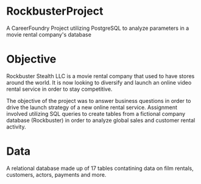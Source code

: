 # RockbusterProject
A CareerFoundry Project utilizing PostgreSQL to analyze parameters in a movie rental company's database 

# Objective
Rockbuster Stealth LLC is a movie rental company that used to have stores around the world. It is now looking to diversify and launch an online video rental service in order to stay competitive.

The objective of the project was to answer business questions in order to drive the launch strategy of a new online rental service.
Assignment involved utilizing SQL queries to create tables from a fictional company database (Rockbuster) in order to analyze global sales and customer rental activity.

# Data
A relational database made up of 17 tables contatining data on film rentals, customers, actors, payments and more.
